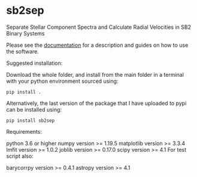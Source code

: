 # sb2sep
Separate Stellar Component Spectra and Calculate Radial Velocities in SB2 Binary Systems

Please see the [documentation](https://jsinkbaek.github.io/sb2sep/) for a description and guides on how to use the software.

Suggested installation:

Download the whole folder, and install from the main folder in a terminal with your python environment sourced using:

``pip install .``

Alternatively, the last version of the package that I have uploaded to pypi can be installed using:

``pip install sb2sep``


Requirements:

python 3.6 or higher
numpy version >= 1.19.5
matplotlib version >= 3.3.4
lmfit version >= 1.0.2
joblib version >= 0.17.0
scipy version >= 4.1
For test script also:

barycorrpy version >= 0.4.1
astropy version >= 4.1
